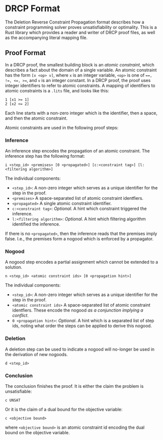 # DRCP Format

The Deletion Reverse Constraint Propagation format describes how a constraint programming solver proves unsatisfiability or optimality. This is a Rust library which provides a reader and writer of DRCP proof files, as well as the accompanying literal mapping file.

## Proof Format

In a DRCP proof, the smallest building block is an _atomic constraint_, which describes a fact about the domain of a single variable. An atomic constraint has the form `[x <op> v]`, where `x` is an integer variable, `<op>` is one of `==, !=, <=, >=`, and `v` is an integer constant. In a DRCP proof, the proof uses integer identifiers to refer to atomic constraints. A mapping of identifiers to atomic constraints is a `.lits` file, and looks like this:

```
1 [x1 >= 1]
2 [x2 <= 2]
```

Each line starts with a non-zero integer which is the identifier, then a space, and then the atomic constraint.

Atomic constraints are used in the following proof steps:

### Inference
An inference step encodes the propagation of an atomic constraint. The inference step has the following format:
```
i <step_id> <premises> [0 <propagated>] [c:<constraint tag>] [l:<filtering algorithm>]
```

The individual components:
  - `<step_id>`: A non-zero integer which serves as a unique identifier for the step in the proof.
  - `<premises>` A space-separated list of atomic constraint identfiers.
  - `<propagated>` A single atomic constraint identifier.
  - `c:<constraint tag>`: _Optional_. A hint which constraint triggered the inference.
  - `l:<filtering algorithm>`: _Optional_. A hint which filtering algorithm identified the inference.

  If there is no `<propagated>`, then the inference reads that the premises imply false.
  I.e., the premises form a nogood which is enforced by a propagator.

### Nogood
A nogood step encodes a partial assignment which cannot be extended to a solution.
```
n <step_id> <atomic constraint ids> [0 <propagation hint>]
```

The individual components:
  - `<step_id>`: A non-zero integer which serves as a unique identifier for the step in the proof.
  - `<atomic constraint ids>` A space-separated list of atomic constraint identfiers. These encode the nogood _as a conjunction implying a conflict_.
  - `0 <propagation hint>`: _Optional_. A hint which is a separated list of step ids, noting what order the steps can be applied to derive this nogood.

### Deletion
A deletion step can be used to indicate a nogood will no-longer be used in the derivation of new nogoods.
```
d <step_id>
```

### Conclusion
The conclusion finishes the proof. It is either the claim the problem is unsatisfiable:
```
c UNSAT
```

Or it is the claim of a dual bound for the objective variable:
```
c <objective bound>
```
where `<objective bound>` is an atomic constraint id encoding the dual bound on the objective variable.
